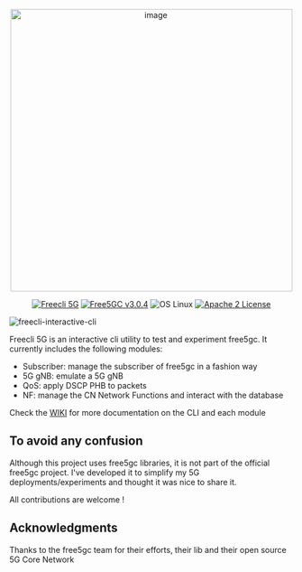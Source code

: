 <p align="center">
<img width="500" alt="image" src="https://user-images.githubusercontent.com/41422704/100396438-44cb8f80-3045-11eb-95d6-d2d5c84e3740.png">
</p>

<p align="center">
<a href="https://github.com/srajdax/free5gc-cli/releases"><img src="https://img.shields.io/badge/Freecli%205G-v0.2-blue?logo=go" alt="Freecli 5G"/></a>
<a href="https://github.com/free5gc/free5gc"><img src="https://img.shields.io/badge/Tested-free5gc%20v3.0.4-red" alt="Free5GC v3.0.4"/></a>
<img src="https://img.shields.io/badge/OS-Linux-g" alt="OS Linux"/>
<a href="https://github.com/srajdax/free5gc-cli/releases"><img src="https://img.shields.io/badge/license-Apache%202-lightgrey" alt="Apache 2 License"/></a>
</p>

![freecli-interactive-cli](https://user-images.githubusercontent.com/41422704/99889610-220d3580-2c57-11eb-9133-f4a1daaa9258.gif)

Freecli 5G is an interactive cli utility to test and experiment free5gc. It currently includes the following modules:

- Subscriber: manage the subscriber of free5gc in a fashion way
- 5G gNB: emulate a 5G gNB
- QoS: apply DSCP PHB to packets
- NF: manage the CN Network Functions and interact with the database

Check the [WIKI](https://github.com/Srajdax/free5gc-cli/wiki) for more documentation on the CLI and each module

## To avoid any confusion

Although this project uses free5gc libraries, it is not part of the official free5gc project. 
I've developed it to simplify my 5G deployments/experiments and thought it was nice to share it. 

All contributions are welcome !

## Acknowledgments

Thanks to the free5gc team for their efforts, their lib and their open source 5G Core Network